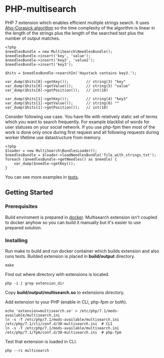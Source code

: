 # PHP-multisearch

PHP 7 extension which enables efficient multiple strings search. It uses [Aho-Corasick algorithm](https://en.wikipedia.org/wiki/Aho%E2%80%93Corasick_algorithm) so the time complexity of the algorithm is linear in the length of the strings plus the length of the searched text plus the number of output matches.

```
<?php
$needlesBundle = new MultiSearch\NeedlesBundle();
$needlesBundle->insert('key', 'value');
$needlesBundle->insert('key2', 'value2');
$needlesBundle->insert('key3');

$hits = $needlesBundle->searchIn('Haystack contains key3.');

var_dump($hits[0]->getKey());        // string(3) "key"
var_dump($hits[0]->getValue());      // string(5) "value"
var_dump($hits[0]->getPosition());   // int(18)

var_dump($hits[1]->getKey());        // string(4) "key3"
var_dump($hits[1]->getValue());      // string(0) ""
var_dump($hits[1]->getPosition());   // int(18)
```

Consider following use case. You have file with relatively static set of terms which you want to search frequently. For example blacklist of words for user statuses on your social network. If you use php-fpm then most of the work is done only once during first request and all following requests during worker lifetime use datastructure from memory.

```
<?php
$loader = new MultiSearch\BundlesLoader();
$needlesBundle = $loader->loadNeedlesBundle('file_with_strings.txt');
foreach ($needlesBundle->getNeedles() as $needle) {
	var_dump($needle->getKey());
}
```

You can see more examples in [tests](tests/extension_api/).

## Getting Started

### Prerequisites

Build enviroment is prepared in [docker](https://docs.docker.com/install/). Multisearch extension isn't coupled to docker anyhow so you can build it manually but it's easier to use prepared solution.

### Installing

Run make to build and run docker container which builds extension and also runs tests. Builded extension is placed in **build/output** directory.

```
make
```

Find out where directory with extensions is located.

```
php -i | grep extension_dir
```

Copy **build/output/multisearch.so** to extensions directory.

Add extension to your PHP (enable in CLI, php-fpm or both).

```
echo 'extension=multisearch.so' > /etc/php/7.1/mods-available/multisearch.ini
ln -s -T /etc/php/7.1/mods-available/multisearch.ini /etc/php/7.1/cli/conf.d/30-multisearch.ini  # CLI
ln -s -T /etc/php/7.1/mods-available/multisearch.ini /etc/php/7.1/fpm/conf.d/30-multisearch.ini  # php-fpm
```

Test that extension is loaded in CLI.

```
php --ri multisearch
```
